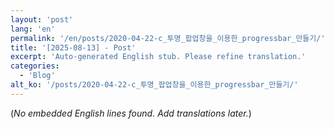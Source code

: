 ```yaml
---
layout: 'post'
lang: 'en'
permalink: '/en/posts/2020-04-22-c_투명_팝업창을_이용한_progressbar_만들기/'
title: '[2025-08-13] - Post'
excerpt: 'Auto-generated English stub. Please refine translation.'
categories:
  - 'Blog'
alt_ko: '/posts/2020-04-22-c_투명_팝업창을_이용한_progressbar_만들기/'
---
```


(*No embedded English lines found. Add translations later.*)
